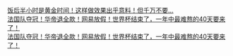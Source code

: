   
[饭后半小时是黄金时间！这样做效果出乎意料！但千万不要…](http://www.dianyue.me/archives/731/g94cqf5vwkjn5pab/)  
[法国队夺冠！华帝退全款！网易放假！世界杯结束了，一年中最难熬的40天要来了！](http://www.dianyue.me/archives/158/lim7suyy3x0tqj8i/)  
[法国队夺冠！华帝退全款！网易放假！世界杯结束了，一年中最难熬的40天要来了！](http://www.dianyue.me/archives/758/shh1i86uxw008sbh/)